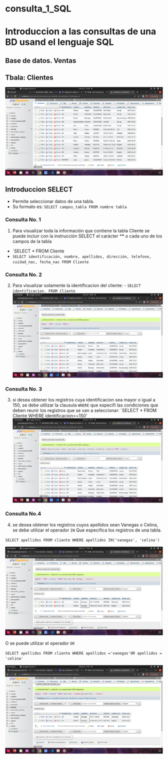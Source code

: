 # consulta_1_SQL
# Introduccion a las consultas de una BD usand el lenguaje SQL

## Base de datos. Ventas
## Tbala: Clientes

![Tabla Cliente](segundatabla.png "segunda tabla")

## Introduccion SELECT

- Permite seleccionar datos de una tabla.
- Su formato es: `SELECT campos_tabla FROM nombre tabla`

### Consulta No. 1
1. Para visualizar toda la información que contiene la tabla Cliente se puede 
incluir con la instrucción SELECT el carácter ***\*** o cada uno de los campos de la tabla

- `SELECT * FROM Cliente 
- `SELECT identificación, nombre, apellidos, dirección, telefono, cuidad_nac, fecha_nac FROM Cliente`

### Consulta No. 2

2. Para visualizar solamente la identificacion del cliente: - `SELECT identificacion. FROM Cliente`
![Consulta2](consulta_1.png " consulta 2")

### Consulta No. 3

3. si desea obtener los registros cuya identificacion sea mayor o igual a 150, se debe utilizar la clausula `WHERE` que especifi las condiciones que deben reunir los registros que se van a seleccionar: `SELECT * FROM Cliente WHERE identificacion>=150'
![Consulta3](consulta_2.png " consulta 3")

### Consulta No.4
 
4. se desea obtener los registros cuyos apellidos sean Vanegas o Celina, se debe utilizar el operador `IN` Que especifica los registros de una tabla. 

`SELECT apellidos FROM cliente WHERE apellidos IN('vanegas', 'celina')`

![Consulta4](consulta4.png " consulta 4")

O se puede utilizar el operador `OR`

`SELECT apellidos FROM cliente WHERE apellidos ='vanegas'OR apellidos = 'celina'`

![Consulta4 1](consulta4_1.png " consulta 4 1")

